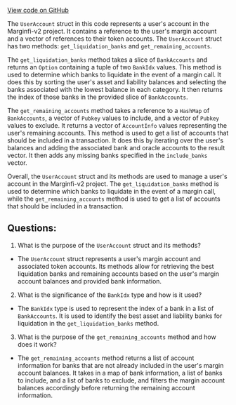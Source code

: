 [View code on GitHub](https://github.com/mrgnlabs/marginfi-v2/fuzz/src/user_accounts.rs)

The `UserAccount` struct in this code represents a user's account in the Marginfi-v2 project. It contains a reference to the user's margin account and a vector of references to their token accounts. The `UserAccount` struct has two methods: `get_liquidation_banks` and `get_remaining_accounts`.

The `get_liquidation_banks` method takes a slice of `BankAccounts` and returns an `Option` containing a tuple of two `BankIdx` values. This method is used to determine which banks to liquidate in the event of a margin call. It does this by sorting the user's asset and liability balances and selecting the banks associated with the lowest balance in each category. It then returns the index of those banks in the provided slice of `BankAccounts`.

The `get_remaining_accounts` method takes a reference to a `HashMap` of `BankAccounts`, a vector of `Pubkey` values to include, and a vector of `Pubkey` values to exclude. It returns a vector of `AccountInfo` values representing the user's remaining accounts. This method is used to get a list of accounts that should be included in a transaction. It does this by iterating over the user's balances and adding the associated bank and oracle accounts to the result vector. It then adds any missing banks specified in the `include_banks` vector.

Overall, the `UserAccount` struct and its methods are used to manage a user's account in the Marginfi-v2 project. The `get_liquidation_banks` method is used to determine which banks to liquidate in the event of a margin call, while the `get_remaining_accounts` method is used to get a list of accounts that should be included in a transaction.
## Questions: 
 1. What is the purpose of the `UserAccount` struct and its methods?
- The `UserAccount` struct represents a user's margin account and associated token accounts. Its methods allow for retrieving the best liquidation banks and remaining accounts based on the user's margin account balances and provided bank information.

2. What is the significance of the `BankIdx` type and how is it used?
- The `BankIdx` type is used to represent the index of a bank in a list of `BankAccounts`. It is used to identify the best asset and liability banks for liquidation in the `get_liquidation_banks` method.

3. What is the purpose of the `get_remaining_accounts` method and how does it work?
- The `get_remaining_accounts` method returns a list of account information for banks that are not already included in the user's margin account balances. It takes in a map of bank information, a list of banks to include, and a list of banks to exclude, and filters the margin account balances accordingly before returning the remaining account information.